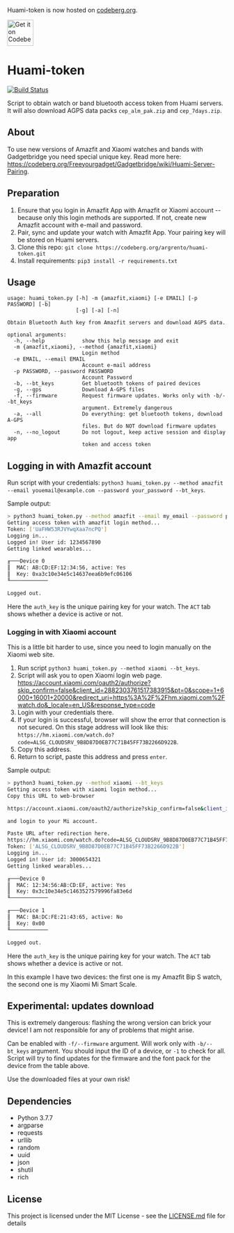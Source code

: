 Huami-token is now hosted on [codeberg.org](https://codeberg.org/argrento/huami_token/).

<a href="https://codeberg.org/argrento/huami_token/">
    <img alt="Get it on Codeberg" src="https://get-it-on.codeberg.org/get-it-on-white-on-black.png" height="60">
</a>


# Huami-token

[![Build Status](https://travis-ci.org/argrento/huami-token.svg?branch=master)](https://travis-ci.org/argrento/huami-token)

Script to obtain watch or band bluetooth access token from Huami servers.
It will also download AGPS data packs `cep_alm_pak.zip` and `cep_7days.zip`.

## About

To use new versions of Amazfit and Xiaomi watches and bands with Gadgetbridge you need special unique key.
Read more here: https://codeberg.org/Freeyourgadget/Gadgetbridge/wiki/Huami-Server-Pairing.

## Preparation

1. Ensure that you login in Amazfit App with Amazfit or Xiaomi account --
because only this login methods are supported. If not, create new Amazfit account
with e-mail and password.
2. Pair, sync and update your watch with Amazfit App. Your pairing key will be stored on
Huami servers.
3. Clone this repo:
```git clone https://codeberg.org/argrento/huami-token.git```
4. Install requirements: `pip3 install -r requirements.txt`

## Usage
```
usage: huami_token.py [-h] -m {amazfit,xiaomi} [-e EMAIL] [-p PASSWORD] [-b]
                      [-g] [-a] [-n]

Obtain Bluetooth Auth key from Amazfit servers and download AGPS data.

optional arguments:
  -h, --help            show this help message and exit
  -m {amazfit,xiaomi}, --method {amazfit,xiaomi}
                        Login method
  -e EMAIL, --email EMAIL
                        Account e-mail address
  -p PASSWORD, --password PASSWORD
                        Account Password
  -b, --bt_keys         Get bluetooth tokens of paired devices
  -g, --gps             Download A-GPS files
  -f, --firmware        Request firmware updates. Works only with -b/--bt_keys
                        argument. Extremely dangerous
  -a, --all             Do everything: get bluetooth tokens, download A-GPS
                        files. But do NOT download firmware updates
  -n, --no_logout       Do not logout, keep active session and display app
                        token and access token
```


## Logging in with Amazfit account
Run script with your credentials: `python3 huami_token.py --method amazfit --email youemail@example.com --password your_password --bt_keys`.

Sample output:
```bash
> python3 huami_token.py --method amazfit --email my_email --password password --bt_keys
Getting access token with amazfit login method...
Token: ['UaFHW53RJVYwqXaa7ncPQ']
Logging in...
Logged in! User id: 1234567890
Getting linked wearables...

╓───Device 0
║  MAC: AB:CD:EF:12:34:56, active: Yes
║  Key: 0xa3c10e34e5c14637eea6b9efc06106
╙────────────

Logged out.
```

Here the `auth_key` is the unique pairing key for your watch. The `ACT` tab shows whether a device is
active or not.

### Logging in with Xiaomi account
This is a little bit harder to use, since you need to login manually on the Xiaomi web site.

1. Run script `python3 huami_token.py --method xiaomi --bt_keys`.
2. Script will ask you to open Xiaomi login web page. https://account.xiaomi.com/oauth2/authorize?skip_confirm=false&client_id=2882303761517383915&pt=0&scope=1+6000+16001+20000&redirect_uri=https%3A%2F%2Fhm.xiaomi.com%2Fwatch.do&_locale=en_US&response_type=code
3. Login with your credentials there.
4. If your login is successful, browser will show the error that connection is not secured.
On this stage address will look like this: `https://hm.xiaomi.com/watch.do?code=ALSG_CLOUDSRV_9B8D87D0EB77C71B45FF73B2266D922B`.
5. Copy this address.
6. Return to script, paste this address and press `enter`.

Sample output:
```bash
> python3 huami_token.py --method xiaomi --bt_keys
Getting access token with xiaomi login method...
Copy this URL to web-browser

https://account.xiaomi.com/oauth2/authorize?skip_confirm=false&client_id=2882303761517383915&pt=0&scope=1+6000+16001+20000&redirect_uri=https%3A%2F%2Fhm.xiaomi.com%2Fwatch.do&_locale=en_US&response_type=code

and login to your Mi account.

Paste URL after redirection here.
https://hm.xiaomi.com/watch.do?code=ALSG_CLOUDSRV_9B8D87D0EB77C71B45FF73B2266D922B
Token: ['ALSG_CLOUDSRV_9B8D87D0EB77C71B45FF73B2266D922B']
Logging in...
Logged in! User id: 3000654321
Getting linked wearables...

╓───Device 0
║  MAC: 12:34:56:AB:CD:EF, active: Yes
║  Key: 0x3c10e34e5c1463527579996fa83e6d
╙────────────

╓───Device 1
║  MAC: BA:DC:FE:21:43:65, active: No
║  Key: 0x00
╙────────────

Logged out.
```

Here the `auth_key` is the unique pairing key for your watch. The `ACT` tab shows whether a device is
active or not.

In this example I have two devices: the first one is my Amazfit Bip S watch,
the second one is my Xiaomi Mi Smart Scale.

## Experimental: updates download

This is extremely dangerous: flashing the wrong version can brick your device!
I am not responsible for any of problems that might arise.

Can be enabled with `-f/--firmware` argument. Will work only with `-b/--bt_keys` argument.
You should input the ID of a device, or `-1` to check for all.
Script will try to find updates for the firmware and the font pack for the device from 
the table above.

Use the downloaded files at your own risk!

## Dependencies

* Python 3.7.7
* argparse
* requests
* urllib
* random
* uuid
* json
* shutil
* rich

## License

This project is licensed under the MIT License - see the [LICENSE.md](LICENSE.md) file for details
